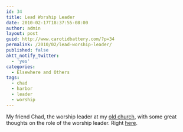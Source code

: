 ```yaml
---
id: 34
title: Lead Worship Leader
date: 2010-02-17T18:37:55-08:00
author: admin
layout: post
guid: http://www.carotidbattery.com/?p=34
permalink: /2010/02/lead-worship-leader/
published: false
aktt_notify_twitter:
  - 'yes'
categories:
  - Elsewhere and Others
tags:
  - chad
  - harbor
  - leader
  - worship
---
```

My friend Chad, the worship leader at my <a title="Harbor" href="http://www.harboruptown.org/" target="_blank">old church</a>, with some great thoughts on the role of the worship leader. Right <a title="Lead Worship Leader" href="http://www.soundandshape.com/wp/archives/1909" target="_blank">here</a>.
